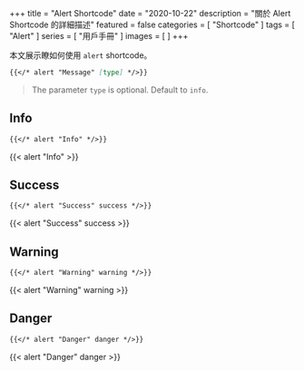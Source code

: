 +++
title = "Alert Shortcode"
date = "2020-10-22"
description = "關於 Alert Shortcode 的詳細描述"
featured = false
categories = [
  "Shortcode"
]
tags = [
  "Alert"
]
series = [
  "用戶手冊"
]
images = [
]
+++

本文展示瞭如何使用 `alert` shortcode。
<!--more-->

```markdown
{{</* alert "Message" [type] */>}}
```

> The parameter `type` is optional. Default to `info`.

## Info

```markdown
{{</* alert "Info" */>}}
```

{{< alert "Info" >}}

## Success

```markdown
{{</* alert "Success" success */>}}
```

{{< alert "Success" success >}}

## Warning

```markdown
{{</* alert "Warning" warning */>}}
```

{{< alert "Warning" warning >}}

## Danger

```markdown
{{</* alert "Danger" danger */>}}
```

{{< alert "Danger" danger >}}
